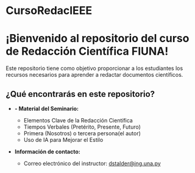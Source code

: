 # CursoRedacIEEE
# ¡Bienvenido al repositorio del curso de Redacción Científica FIUNA!

Este repositorio tiene como objetivo proporcionar a los estudiantes los recursos necesarios para aprender a redactar documentos científicos.

 	
## ¿Qué encontrarás en este repositorio?

- **- **Material del Seminario:****
    - Elementos Clave de la Redacción Científica
	- Tiempos Verbales (Pretérito, Presente, Futuro)
	- Primera (Nosotros) o tercera persona(el autor)
	- Uso de IA para Mejorar el Estilo


- **Información de contacto:**
    - Correo electrónico del instructor: dstalder@ing.una.py

